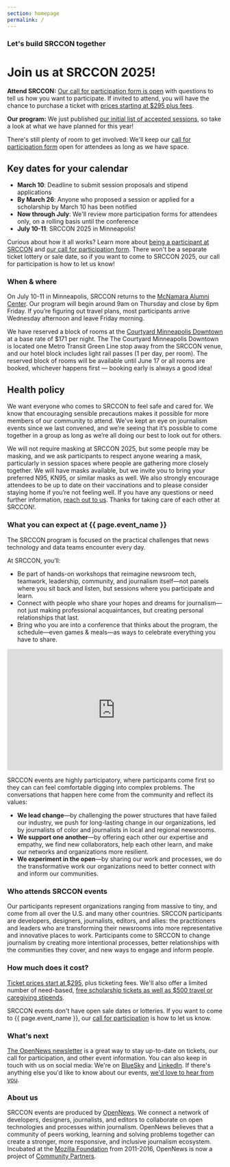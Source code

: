 ```yaml
---
section: homepage
permalink: /
---
```


### Let's build SRCCON together

# Join us at SRCCON 2025!

**Attend SRCCON:** [Our call for participation form is open](/participation/form) with questions to tell us how you want to participate. If invited to attend, you will have the chance to purchase a ticket with [prices starting at $295 plus fees](/attendees/#tickets).

**Our program:** We just published [our initial list of accepted sessions](/program/), so take a look at what we have planned for this year!
 
There's still plenty of room to get involved: We'll keep our [call for participation form](/participation/form) open for attendees as long as we have space.

## Key dates for your calendar

* **March 10**: Deadline to submit session proposals and stipend applications
* **By March 26**: Anyone who proposed a session or applied for a scholarship by March 10 has been notified
* **Now through July**: We'll review more participation forms for attendees only, on a rolling basis until the conference
* **July 10-11**: SRCCON 2025 in Minneapolis!

Curious about how it all works? Learn more about [being a participant at SRCCON](/attendees) and [our call for participation form](/participation/form). There won't be a separate ticket lottery or sale date, so if you want to come to SRCCON 2025, our call for participation is how to let us know!

### When & where

On July 10-11 in Minneapolis, SRCCON returns to the [McNamara Alumni Center](https://www.google.com/maps/place/McNamara+Alumni+Center/@44.975199,-93.2301774,17z/data=!3m1!4b1!4m5!3m4!1s0x52b32d18ed516031:0x5f984f594ceab6ad!8m2!3d44.975199!4d-93.2279887). Our program will begin around 9am on Thursday and close by 6pm Friday. If you’re figuring out travel plans, most participants arrive Wednesday afternoon and leave Friday morning.
 
We have reserved a block of rooms at the [Courtyard Minneapolis Downtown](https://www.marriott.com/event-reservations/reservation-link.mi?id=1739474875459&key=GRP&guestreslink2=true&app=resvlink) at a base rate of $171 per night. The The Courtyard Minneapolis Downtown is located one Metro Transit Green Line stop away from the SRCCON venue, and our hotel block includes light rail passes (1 per day, per room). The reserved block of rooms will be available until June 17 or all rooms are booked, whichever happens first — booking early is always a good idea!

## Health policy

We want everyone who comes to SRCCON to feel safe and cared for. We know that encouraging sensible precautions makes it possible for more members of our community to attend. We've kept an eye on journalism events since we last convened, and we’re seeing that it’s possible to come together in a group as long as we’re all doing our best to look out for others.
	
We will not require masking at SRCCON 2025, but some people may be masking, and we ask participants to respect anyone wearing a mask, particularly in session spaces where people are gathering more closely together. We will have masks available, but we invite you to bring your preferred N95, KN95, or similar masks as well. We also strongly encourage attendees to be up to date on their vaccinations and to please consider staying home if you’re not feeling well. If you have any questions or need further information, [reach out to us](mailto:srccon@opennews.org). Thanks for taking care of each other at SRCCON!.

### What you can expect at {{ page.event_name }}

The SRCCON program is focused on the practical challenges that news technology and data teams encounter every day. 

At SRCCON, you’ll:

* Be part of hands-on workshops that reimagine newsroom tech, teamwork, leadership, community, and journalism itself—not panels where you sit back and listen, but sessions where you participate and learn.
* Connect with people who share your hopes and dreams for journalism—not just making professional acquaintances, but creating personal relationships that last.
* Bring who you are into a conference that thinks about the program, the schedule—even games & meals—as ways to celebrate everything you have to share.

<style>.embed-container { position: relative; padding-bottom: 56.25%; height: 0; overflow: hidden; max-width: 100%; margin-bottom: 1em; } .embed-container iframe, .embed-container object, .embed-container embed { position: absolute; top: 0; left: 0; width: 100%; height: 100%; }</style><div class='embed-container'><iframe src='https://player.vimeo.com/video/180221748' frameborder='0' webkitAllowFullScreen mozallowfullscreen allowFullScreen></iframe></div>

SRCCON events are highly participatory, where participants come first so they can can feel comfortable digging into complex problems. The conversations that happen here come from the community and reflect its values:

* **We lead change**—by challenging the power structures that have failed our industry, we push for long-lasting change in our organizations, led by journalists of color and journalists in local and regional newsrooms.
* **We support one another**—by offering each other our expertise and empathy, we find new collaborators, help each other learn, and make our networks and organizations more resilient.
* **We experiment in the open**—by sharing our work and processes, we do the transformative work our organizations need to better connect with and inform our communities.

### Who attends SRCCON events

Our participants represent organizations ranging from massive to tiny, and come from all over the U.S. and many other countries. SRCCON participants are developers, designers, journalists, editors, and allies: the practitioners and leaders who are transforming their newsrooms into more representative and innovative places to work. Participants come to SRCCON to change journalism by creating more intentional processes, better relationships with the communities they cover, and new ways to engage and inform people.

### How much does it cost?

[Ticket prices start at $295](/attendees/#tickets), plus ticketing fees. We'll also offer a limited number of need-based, [free scholarship tickets as well as $500 travel or caregiving stipends](/scholarships).

SRCCON events don't have open sale dates or lotteries. If you want to come to {{ page.event_name }}, our [call for participation](/participation/form) is how to let us know.

### What's next

[The OpenNews newsletter](https://opennews.us5.list-manage.com/subscribe?u=71c95e9a43708843d2fdc1f09&id=996e9290cc) is a great way to stay up-to-date on tickets, our call for participation, and other event information. You can also keep in touch with us on social media: We're on [BlueSky](https://bsky.app/profile/opennews.bsky.social) and [LinkedIn](https://www.linkedin.com/company/opennews/). If there's anything else you'd like to know about our events, [we'd love to hear from you](mailto:srccon@opennews.org).

### About us

SRCCON events are produced by [OpenNews](https://opennews.org). We connect a network of developers, designers, journalists, and editors to collaborate on open technologies and processes within journalism. OpenNews believes that a community of peers working, learning and solving problems together can create a stronger, more responsive, and inclusive journalism ecosystem. Incubated at the [Mozilla Foundation](https://www.mozilla.org/en-US/foundation/) from 2011-2016, OpenNews is now a project of [Community Partners](http://communitypartners.org/).
